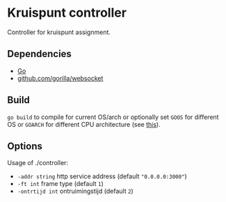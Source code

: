 # Kruispunt controller
Controller for kruispunt assignment.

## Dependencies
- [Go](https://golang.org)
- [github.com/gorilla/websocket](https://github.com/gorilla/websocket)

## Build
`go build` to compile for current OS/arch or optionally set `GOOS` for different OS or `GOARCH` for different CPU architecture (see [this](http://dave.cheney.net/2015/08/22/cross-compilation-with-go-1-5)).

## Options
Usage of ./controller:
- `-addr string`
    	http service address (default `"0.0.0.0:3000"`)
- `-ft int`
    	frame type (default `1`)
- `-ontrtijd int`
    	ontruimingstijd (default `2`)
